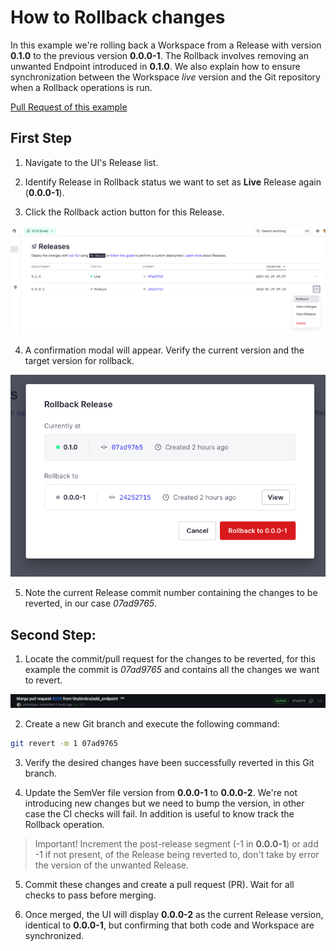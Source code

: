 # How to Rollback changes

In this example we're rolling back a Workspace from a Release with version **0.1.0** to the previous version **0.0.0-1**. The Rollback involves removing an unwanted Endpoint introduced in **0.1.0**. We also explain how to ensure synchronization between the Workspace *live* version and the Git repository when a Rollback operations is run.

[Pull Request of this example](https://github.com/tinybirdco/use-case-examples/pull/226/files)

## First Step

1. Navigate to the UI's Release list.

2. Identify Release in Rollback status we want to set as **Live** Release again (**0.0.0-1**).

3. Click the Rollback action button for this Release.

![Rollback action in Releases list](imgs/releases-list.png)

4. A confirmation modal will appear. Verify the current version and the target version for rollback.

![Confirmation modal](imgs/rollback-modal.png)

5. Note the current Release commit number containing the changes to be reverted, in our case *07ad9765*.


## Second Step:

1. Locate the commit/pull request for the changes to be reverted, for this example the commit is *07ad9765* and contains all the changes we want to revert.

![Confirmation modal](imgs/pr.png)

2. Create a new Git branch and execute the following command:
   
```bash
git revert -m 1 07ad9765
```

3. Verify the desired changes have been successfully reverted in this Git branch.

4. Update the SemVer file version from **0.0.0-1** to **0.0.0-2**. We're not introducing new changes but we need to bump the version, in other case the CI checks will fail. In addition is useful to know track the Rollback operation.

> Important! Increment the post-release segment (-1 in **0.0.0-1**) or add -1 if not present, of the Release being reverted to, don't take by error the version of the unwanted Release.

5. Commit these changes and create a pull request (PR). Wait for all checks to pass before merging.
   
6. Once merged, the UI will display **0.0.0-2** as the current Release version, identical to **0.0.0-1**, but confirming that both code and Workspace are synchronized.
